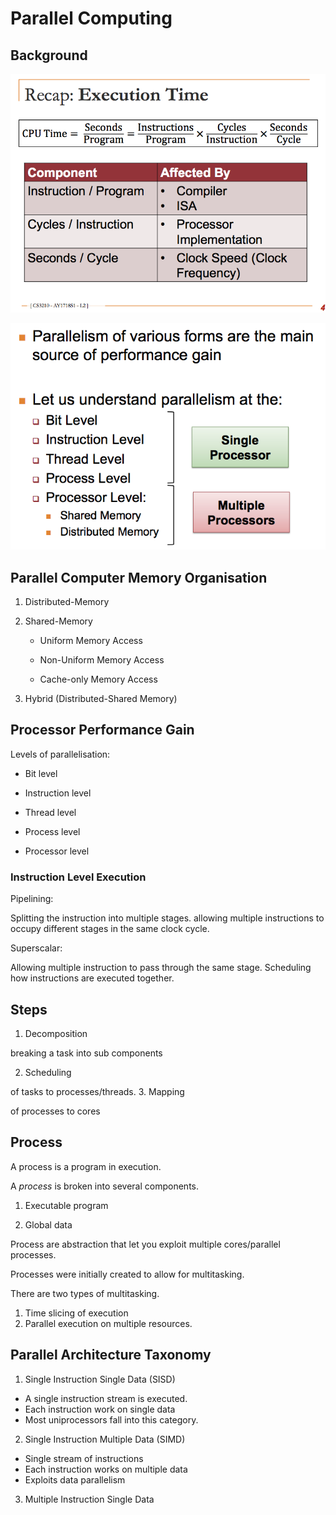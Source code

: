 # Parallel Computing
## Background

![](assets/Parallelization-721166aa.png)

![](assets/Parallelization-3738f8df.png)

## Parallel Computer Memory Organisation

1. Distributed-Memory

2. Shared-Memory

    - Uniform Memory Access

    - Non-Uniform Memory Access

    - Cache-only Memory Access


3. Hybrid (Distributed-Shared Memory)

## Processor Performance Gain

Levels of parallelisation:

- Bit level

- Instruction level

- Thread level

- Process level

- Processor level

### Instruction Level Execution
Pipelining:

Splitting the instruction into multiple stages. allowing multiple instructions to occupy different stages in the same clock cycle.

Superscalar:

Allowing multiple instruction to pass through the same stage. Scheduling how instructions are executed together.

## Steps

1. Decomposition

breaking a task into sub components

2. Scheduling

of tasks to processes/threads.
3. Mapping

of processes to cores


## Process

A process is a program in execution.

A *process* is broken into several components.

1. Executable program

2. Global data


Process are abstraction that let you exploit multiple cores/parallel processes.

Processes were initially created to allow for multitasking.

There are two types of multitasking.

1. Time slicing of execution
2. Parallel execution on multiple resources.

## Parallel Architecture Taxonomy

1. Single Instruction Single Data (SISD)

- A single instruction stream is executed.
- Each instruction work on single data
- Most uniprocessors fall into this category.


2. Single Instruction Multiple Data (SIMD)

- Single stream of instructions
- Each instruction works on multiple data
- Exploits data parallelism

3. Multiple Instruction Single Data
